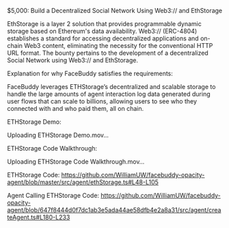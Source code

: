 $5,000: Build a Decentralized Social Network Using Web3:// and EthStorage

EthStorage is a layer 2 solution that provides programmable dynamic storage based on Ethereum's data availability. Web3:// (ERC-4804) establishes a standard for accessing decentralized applications and on-chain Web3 content, eliminating the necessity for the conventional HTTP URL format. 
The bounty pertains to the development of a decentralized Social Network using Web3:// and EthStorage.

Explanation for why FaceBuddy satisfies the requirements:

FaceBuddy leverages ETHStorage’s decentralized and scalable storage to handle the large amounts of agent interaction log data generated during user flows that can scale to billions, allowing users to see who they connected with and who paid them, all on chain.

ETHStorage Demo:


Uploading ETHStorage Demo.mov…


ETHStorage Code Walkthrough:


Uploading ETHStorage Code Walkthrough.mov…



ETHStorage Code:
https://github.com/WilliamUW/facebuddy-opacity-agent/blob/master/src/agent/ethStorage.ts#L48-L105

Agent Calling ETHStorage Code:
https://github.com/WilliamUW/facebuddy-opacity-agent/blob/647f8444d0f7dc1ab3e5ada44ae58dfb4e2a8a31/src/agent/createAgent.ts#L180-L233

